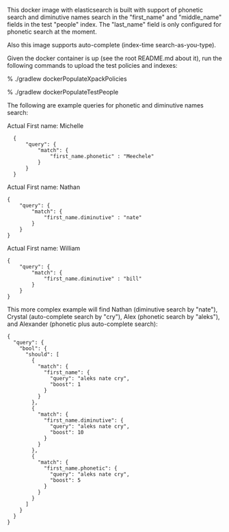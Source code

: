 This docker image with elasticsearch is built with support of phonetic search and diminutive names search in the "first_name" and "middle_name" fields in the test "people" index.
The "last_name" field is only configured for phonetic search at the moment.

Also this image supports auto-complete (index-time search-as-you-type). 

Given the docker container is up (see the root README.md about it), run the following commands to upload the test policies and indexes:

  % ./gradlew dockerPopulateXpackPolicies
   
  % ./gradlew dockerPopulateTestPeople
  
The following are example queries for phonetic and diminutive names search:

Actual First name: Michelle
```
  {
      "query": {
          "match": {
              "first_name.phonetic" : "Meechele"
          }
      }
  }
```

Actual First name: Nathan  
```
{
    "query": {
        "match": {
            "first_name.diminutive" : "nate"
        }
    }
}
```

Actual First name: William
```
{
    "query": {
        "match": {
            "first_name.diminutive" : "bill"
        }
    }
}
```

This more complex example will find Nathan (diminutive search by "nate"), Crystal (auto-complete search by "cry"), Alex (phonetic search by "aleks"),
 and Alexander (phonetic plus auto-complete search):
```
{
  "query": {
    "bool": {
      "should": [
        {
          "match": {
            "first_name": {
              "query": "aleks nate cry",
              "boost": 1
            }
          }
        },
        {
          "match": {
            "first_name.diminutive": {
              "query": "aleks nate cry",
              "boost": 10
            }
          }
        },
        {
          "match": {
            "first_name.phonetic": {
              "query": "aleks nate cry",
              "boost": 5
            }
          }
        }
      ]
    }
  }
}
```